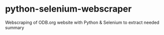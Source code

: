 # python-selenium-webscraper
Webscraping of ODB.org website with Python &amp; Selenium to extract needed summary
